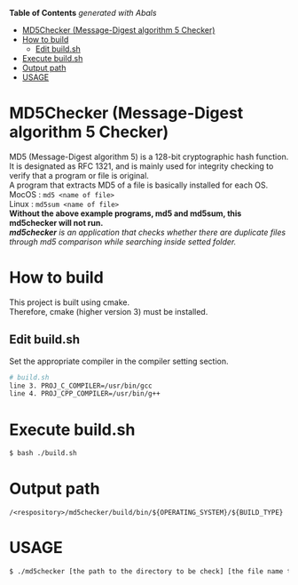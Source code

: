 **Table of Contents**  *generated with Abals*

- [MD5Checker (Message-Digest algorithm 5 Checker)](#md5checker-message-digest-algorithm-5-checker)
- [How to build](#how-to-build)
  - [Edit build.sh](#edit-buildsh)
- [Execute build.sh](#execute-buildsh)
- [Output path](#output-path)
- [USAGE](#usage)

# MD5Checker (Message-Digest algorithm 5 Checker)
MD5 (Message-Digest algorithm 5) is a 128-bit cryptographic hash function. It is designated as RFC 1321, and is mainly used for integrity checking to verify that a program or file is original.  
A program that extracts MD5 of a file is basically installed for each OS.  
MocOS : `md5 <name of file>`  
Linux : `md5sum <name of file>`  
**Without the above example programs, md5 and md5sum, this md5checker will not run.**  
_**md5checker** is an application that checks whether there are duplicate files through md5 comparison while searching inside setted folder._


# How to build
This project is built using cmake.  
Therefore, cmake (higher version 3) must be installed.

## Edit build.sh
Set the appropriate compiler in the compiler setting section.
```bash
# build.sh
line 3. PROJ_C_COMPILER=/usr/bin/gcc
line 4. PROJ_CPP_COMPILER=/usr/bin/g++
```

# Execute build.sh
```bash
$ bash ./build.sh
```

# Output path
`/<respository>/md5checker/build/bin/${OPERATING_SYSTEM}/${BUILD_TYPE}`

# USAGE
```bash
$ ./md5checker [the path to the directory to be check] [the file name to save the results]
```